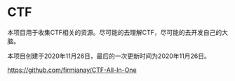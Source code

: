 # CTF

本项目用于收集CTF相关的资源。尽可能的去理解CTF，尽可能的去开发自己的大脑。

本项目创建于2020年11月26日，最后的一次更新时间为2020年11月26日。



https://github.com/firmianay/CTF-All-In-One